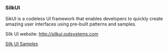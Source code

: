 ### SilkUI

SikUI is a codeless UI framework that enables developers to quickly create amazing user interfaces using pre-built patterns and samples.



Silk UI website: [http:\/\/silkui.outsystems.com](http://silkui.outsystems.com)

[Silk UI Samples](http://labs.outsystems.net/P10silkui)

